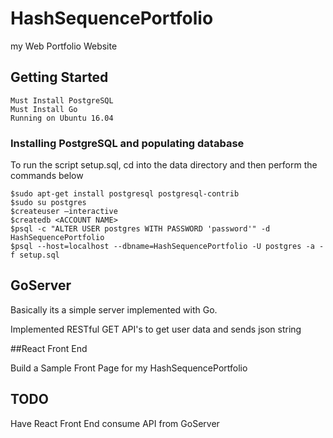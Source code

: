 # HashSequencePortfolio

my Web Portfolio Website

## Getting Started

```
Must Install PostgreSQL
Must Install Go
Running on Ubuntu 16.04

```

### Installing PostgreSQL and populating database

To run the script setup.sql, cd into the data directory and then perform the commands below

```
$sudo apt-get install postgresql postgresql-contrib
$sudo su postgres
$createuser –interactive
$createdb <ACCOUNT NAME>
$psql -c "ALTER USER postgres WITH PASSWORD 'password'" -d HashSequencePortfolio
$psql --host=localhost --dbname=HashSequencePortfolio -U postgres -a -f setup.sql

```

## GoServer

Basically its a simple server implemented with Go.

Implemented RESTful GET API's to get user data and sends json string

##React Front End

Build a Sample Front Page for my HashSequencePortfolio

## TODO

Have React Front End consume API from GoServer
